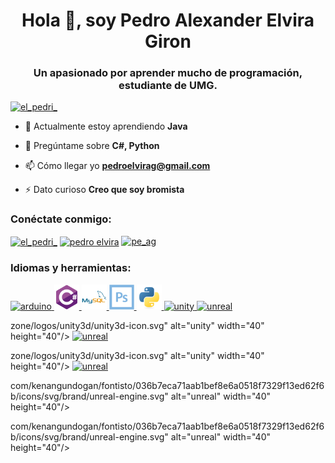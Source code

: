 <h1 align="center">Hola 👋, soy Pedro Alexander Elvira Giron</h1>
<h3 align="center">Un apasionado por aprender mucho de programación, estudiante de UMG.</h3>

<p align= "izquierda"> <a href="https://twitter.com/el_pedri_" target="blank"><img src="https://img.shields.io/twitter/follow/el_pedri_?logo=twitter&style= for-the-badge" alt="el_pedri_" /></a> </p>

- 🌱 Actualmente estoy aprendiendo **Java**

- 💬 Pregúntame sobre **C#, Python**

- 📫 Cómo llegar yo **pedroelvirag@gmail.com**

- ⚡ Dato curioso **Creo que soy bromista**

<h3 align="left">Conéctate conmigo:</h3>
<p align="left">
<a href="https://twitter.com/el_pedri_" target="blank"><img align="center" src="https://raw.githubusercontent.com/rahuldkjain/github-profile-readme-generator /master/src/images/icons/Social/twitter.svg" alt="el_pedri_" height="30" width="40" /></a>
<a href="https://fb.com/pedro elvira" target="blank"><img align="center" src="https://raw.githubusercontent.com/rahuldkjain/github-profile-readme-generator/master/src/images/icons/Social/facebook. svg" alt="pedro elvira" altura="30" ancho="40" /></a>
<a href="https://instagram.com/pe_ag" target="blank"><img align=" centro" src="https://raw.githubusercontent.com/rahuldkjain/github-profile-readme-generator/master/src/images/icons/Social/instagram.svg" alt="pe_ag" height="30" width="40" /></a>
</p >

<h3 align="left">Idiomas y herramientas:</h3>
<p align="left"> <a href="https://www.arduino.cc/" target="_blank" rel="noreferrer"> <img src="https://cdn.worldvectorlogo.com/ logos/arduino-1.svg" alt="arduino" width="40" height="40"/> </a> <a href="https://www.w3schools.com/cs/" target=" _blank" rel="noreferrer"> <img src="https://raw.githubusercontent.com/devicons/devicon/master/icons/csharp/csharp-original.svg" alt="csharp" width="40" height ="40"/> </a> <a href="https://www.mysql.com/" target="_blank" rel="noreferrer"> <img src="https://raw.githubusercontent.com/devicons/devicon/master/icons/mysql/mysql-original-wordmark.svg" alt="mysql" width="40" height="40"/> </a> <a href="https:// www.photoshop.com/en" target="_blank" rel="noreferrer"> <img src="https://raw.githubusercontent.com/devicons/devicon/master/icons/photoshop/photoshop-line.svg" alt="photoshop" width="40" height="40"/> </a> <a href="https://www.python.org" target="_blank" rel="noreferrer"> <img src ="https://raw.githubusercontent.com/devicons/devicon/master/icons/python/python-original.svg" alt="python" width="40" height="40"/> </a><a href="https://unity.com/" target="_blank" rel="noreferrer"> <img src="https://www.vectorlogo.zone/logos/unity3d/unity3d-icon.svg" alt="unity" width="40" height="40"/> </a> <a href="https://unrealengine.com/" target="_blank" rel="noreferrer"> <img src= "https://raw.githubusercontent.com/kenangundogan/fontisto/036b7eca71aab1bef8e6a0518f7329f13ed62f6b/icons/svg/brand/unreal-engine.svg" alt="unreal" width="40" height="40"/> </a> </p>zone/logos/unity3d/unity3d-icon.svg" alt="unity" width="40" height="40"/> </a> <a href="https://unrealengine.com/" target=" _blank" rel="noreferrer"> <img src="https://raw.githubusercontent.com/kenangundogan/fontisto/036b7eca71aab1bef8e6a0518f7329f13ed62f6b/icons/svg/brand/unreal-engine.svg" alt="unreal" width="40 " altura="40"/> </a> </p>zone/logos/unity3d/unity3d-icon.svg" alt="unity" width="40" height="40"/> </a> <a href="https://unrealengine.com/" target=" _blank" rel="noreferrer"> <img src="https://raw.githubusercontent.com/kenangundogan/fontisto/036b7eca71aab1bef8e6a0518f7329f13ed62f6b/icons/svg/brand/unreal-engine.svg" alt="unreal" width="40 " altura="40"/> </a> </p>com/kenangundogan/fontisto/036b7eca71aab1bef8e6a0518f7329f13ed62f6b/icons/svg/brand/unreal-engine.svg" alt="unreal" width="40" height="40"/> </a> </p>com/kenangundogan/fontisto/036b7eca71aab1bef8e6a0518f7329f13ed62f6b/icons/svg/brand/unreal-engine.svg" alt="unreal" width="40" height="40"/> </a> </p>
